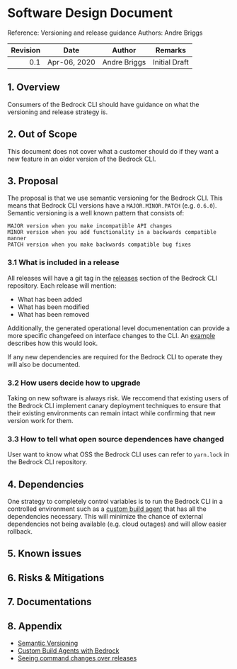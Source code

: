 # Software Design Document

Reference: Versioning and release guidance Authors: Andre Briggs

| Revision | Date         | Author       | Remarks       |
| -------: | ------------ | ------------ | ------------- |
|      0.1 | Apr-06, 2020 | Andre Briggs | Initial Draft |

## 1. Overview

Consumers of the Bedrock CLI should have guidance on what the versioning and
release strategy is.

## 2. Out of Scope

This document does not cover what a customer should do if they want a new
feature in an older version of the Bedrock CLI.

## 3. Proposal

The proposal is that we use semantic versioning for the Bedrock CLI. This means
that Bedrock CLI versions have a `MAJOR.MINOR.PATCH` (e.g. `0.6.0`). Semantic
versioning is a well known pattern that consists of:

```text
MAJOR version when you make incompatible API changes
MINOR version when you add functionality in a backwards compatible manner
PATCH version when you make backwards compatible bug fixes
```

### 3.1 What is included in a release

All releases will have a git tag in the
[releases](https://github.com/CatalystCode/spk/releases) section of the Bedrock
CLI repository. Each release will mention:

- What has been added
- What has been modified
- What has been removed

Additionally, the generated operational level documenentation can provide a more
specific changefeed on interface changes to the CLI. An
[example](https://github.com/dennisseah/simple/blob/master/design-docs/documents/changesInCommandsOverReleases.md)
describes how this would look.

If any new dependencies are required for the Bedrock CLI to operate they will
also be documented.

### 3.2 How users decide how to upgrade

Taking on new software is always risk. We reccomend that existing users of the
Bedrock CLI implement canary deployment techniques to ensure that their existing
environments can remain intact while confirming that new version work for them.

### 3.3 How to tell what open source dependences have changed

User want to know what OSS the Bedrock CLI uses can refer to `yarn.lock` in the
Bedrock CLI repository.

## 4. Dependencies

One strategy to completely control variables is to run the Bedrock CLI in a
controlled environment such as a
[custom build agent](https://github.com/andrebriggs/bedrock-agents) that has all
the dependencies necessary. This will minimize the chance of external
dependencies not being available (e.g. cloud outages) and will allow easier
rollback.

## 5. Known issues

## 6. Risks & Mitigations

## 7. Documentations

## 8. Appendix

- [Semantic Versioning](https://semver.org)
- [Custom Build Agents with Bedrock](https://github.com/andrebriggs/bedrock-agents)
- [Seeing command changes over releases](https://github.com/dennisseah/simple/blob/master/design-docs/documents/changesInCommandsOverReleases.md)
